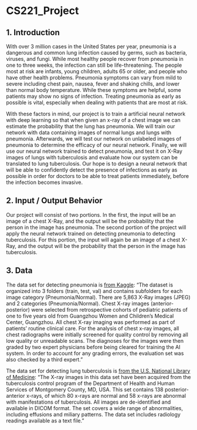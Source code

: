 # CS221_Project

## 1. Introduction
With over 3 million cases in the United States per year, pneumonia is a dangerous and common lung infection caused by germs, such as bacteria, viruses, and fungi. While most healthy people recover from pneumonia in one to three weeks, the infection can still be life-threatening. The people most at risk are infants, young children, adults 65 or older, and people who have other health problems. Pneumonia symptoms can vary from mild to severe including chest pain, nausea, fever and shaking chills, and lower than normal body temperature. While these symptoms are helpful, some patients may show no signs of infection. Treating pneumonia as early as possible is vital, especially when dealing with patients that are most at risk. 

With these factors in mind, our project is to train a artificial neural network with deep learning so that when given an x-ray of a chest image we can estimate the probability that the lung has pneumonia. We will train our network with data containing images of normal lungs and lungs with pneumonia. Afterwards, we will test our network on unlabeled images of pneumonia to determine the efficacy of our neural network. Finally, we will use our neural network trained to detect pneumonia, and test it on X-Ray images of lungs with tuberculosis and evaluate how our system can be translated to lung tuberculosis. Our hope is to design a neural network that will be able to confidently detect the presence of infections as early as possible in order for doctors to be able to treat patients immediately, before the infection becomes invasive. 

## 2. Input / Output Behavior
Our project will consist of two portions. In the first, the input will be an image of a chest X-Ray, and the output will be the probability that the person in the image has pneumonia. The second portion of the project will apply the neural network trained on detecting pneumonia to detecting tuberculosis. For this portion, the input will again be an image of a chest X-Ray, and the output will be the probability that the person in the image has tuberculosis. 

## 3. Data
The data set for detecting pneumonia is [from Kaggle]( https://www.kaggle.com/paultimothymooney/chest-xray-pneumonia): “The dataset is organized into 3 folders (train, test, val) and contains subfolders for each image category (Pneumonia/Normal). There are 5,863 X-Ray images (JPEG) and 2 categories (Pneumonia/Normal). Chest X-ray images (anterior-posterior) were selected from retrospective cohorts of pediatric patients of one to five years old from Guangzhou Women and Children’s Medical Center, Guangzhou. All chest X-ray imaging was performed as part of patients’ routine clinical care. For the analysis of chest x-ray images, all chest radiographs were initially screened for quality control by removing all low quality or unreadable scans. The diagnoses for the images were then graded by two expert physicians before being cleared for training the AI system. In order to account for any grading errors, the evaluation set was also checked by a third expert.”

The data set for detecting lung tuberculosis is [from the U.S. National Library of Medicine](https://ceb.nlm.nih.gov/repositories/tuberculosis-chest-x-ray-image-data-sets/): “The  X-ray images in this data set have been acquired from the tuberculosis control program of the Department of Health and Human Services of Montgomery County, MD, USA. This set contains 138 posterior-anterior x-rays, of which 80 x-rays are normal and 58 x-rays are abnormal with manifestations of tuberculosis. All images are de-identified and available in DICOM format. The set covers a wide range of abnormalities, including effusions and miliary patterns. The data set includes radiology readings available as a text file.”
